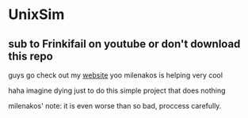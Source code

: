 # UnixSim
## sub to Frinkifail on youtube or don't download this repo
guys go check out my [website](https://frinkifail.wixsite.com/unixsim)
yoo milenakos is helping very cool

haha imagine dying just to do this simple project that does nothing

milenakos' note: it is even worse than so bad, proccess carefully.
